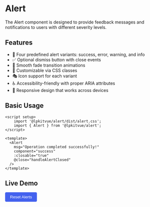 # Alert

The Alert component is designed to provide feedback messages and notifications to users with different severity levels.

## Features

- 🚀 Four predefined alert variants: success, error, warning, and info
- ✅ Optional dismiss button with close events
- 🔄 Smooth fade transition animations
- 🎨 Customizable via CSS classes
- 🎭 Icon support for each variant
- ♿ Accessibility-friendly with proper ARIA attributes
- 📱 Responsive design that works across devices

## Basic Usage

```vue
<script setup>
    import '@lpkitvue/alert/dist/alert.css';
    import { Alert } from '@lpkitvue/alert';
</script>

<template>
  <Alert
    msg="Operation completed successfully!"
    component="success"
    :closable="true"
    @close="handleAlertClosed"
  />
</template>
```

## Live Demo

<div class="alert-demo">
  <Alert msg="This is an informational alert message" component="info" :closable="true" />
  <Alert msg="Operation completed successfully!" component="success" :closable="true" />
  <Alert msg="Please check the form for errors." component="error" :closable="true" />
  <Alert msg="This action cannot be undone." component="warning" :closable="true" />
</div>

<script setup>
import '@lpkitvue/alert/dist/alert.css';
import { Alert } from '@lpkitvue/alert';
import { ref } from 'vue';

const showInfo = ref(true);
const showSuccess = ref(true);
const showError = ref(true);
const showWarning = ref(true);

function resetAlerts() {
  showInfo.value = true;
  showSuccess.value = true;
  showError.value = true;
  showWarning.value = true;
}
</script>

<div style="margin-top: 1rem;">
  <button @click="resetAlerts" style="padding: 0.5rem 1rem; background-color: #4361ee; color: white; border: none; border-radius: 4px; cursor: pointer;">
    Reset Alerts
  </button>
</div>
